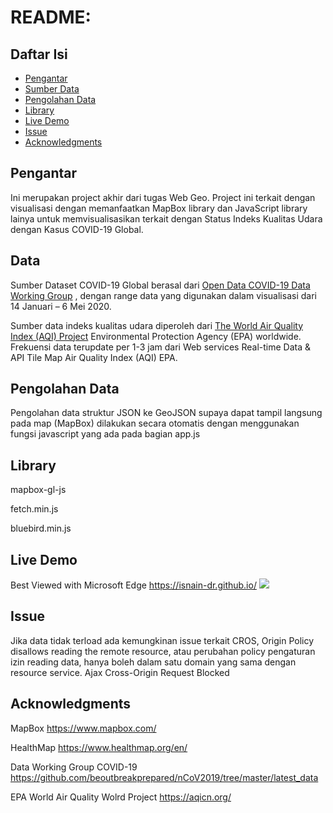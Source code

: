 README: 
=================================================

Daftar Isi
-----------------

* [Pengantar](#pengantar)
* [Sumber Data](#sumber-data)
* [Pengolahan Data](#pengolahan-data)
* [Library](#library)
* [Live Demo](#live-demo)
* [Issue](#issue)
* [Acknowledgments](#acknowledgments)



Pengantar
------------

Ini merupakan project akhir dari tugas Web Geo.  Project ini terkait dengan visualisasi dengan memanfaatkan MapBox library dan JavaScript library lainya untuk memvisualisasikan terkait dengan Status Indeks Kualitas Udara dengan Kasus COVID-19 Global.


Data
------------

Sumber Dataset COVID-19 Global berasal dari [Open Data COVID-19 Data Working Group](https://github.com/beoutbreakprepared/nCoV2019/) , dengan range data yang digunakan dalam visualisasi dari 14 Januari – 6 Mei 2020. 

Sumber data indeks kualitas udara diperoleh dari [The World Air Quality Index (AQI) Project](https://aqicn.org/contribute/) Environmental Protection Agency (EPA) worldwide. Frekuensi data terupdate per 1-3 jam dari Web services Real-time Data & API Tile Map Air Quality Index (AQI) EPA.


Pengolahan Data
------------
Pengolahan data struktur JSON ke GeoJSON supaya dapat tampil langsung pada map (MapBox) dilakukan secara otomatis dengan menggunakan fungsi javascript yang ada pada bagian app.js


Library
-----

mapbox-gl-js

fetch.min.js

bluebird.min.js

Live Demo
---------------
Best Viewed with Microsoft Edge
https://isnain-dr.github.io/
![](https://isnain-dr.github.io/img/webgeo_demo.gif)

Issue
-----

Jika data tidak terload ada kemungkinan issue terkait CROS, Origin Policy disallows reading the remote resource, atau perubahan policy pengaturan izin reading data, hanya boleh dalam satu domain yang sama dengan resource service. 
Ajax Cross-Origin Request Blocked

Acknowledgments
---------------

MapBox https://www.mapbox.com/

HealthMap https://www.healthmap.org/en/

Data Working Group COVID-19 https://github.com/beoutbreakprepared/nCoV2019/tree/master/latest_data

EPA World Air Quality Wolrd Project https://aqicn.org/

